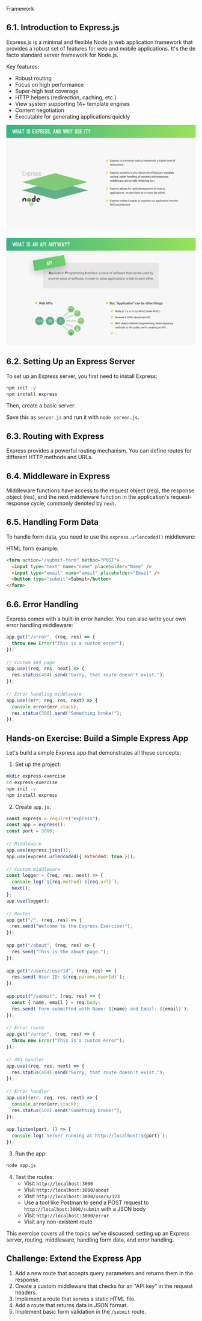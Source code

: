 Framework

## 6.1. Introduction to Express.js

Express.js is a minimal and flexible Node.js web application framework that provides a robust set of features for web and mobile applications. It's the de facto standard server framework for Node.js.

Key features:

- Robust routing
- Focus on high performance
- Super-high test coverage
- HTTP helpers (redirection, caching, etc.)
- View system supporting 14+ template engines
- Content negotiation
- Executable for generating applications quickly

![Express Js](image.png)

![API ](image-1.png)

## 6.2. Setting Up an Express Server

To set up an Express server, you first need to install Express:

```bash
npm init -y
npm install express
```

Then, create a basic server:

Save this as `server.js` and run it with `node server.js`.

## 6.3. Routing with Express

Express provides a powerful routing mechanism. You can define routes for different HTTP methods and URLs.

## 6.4. Middleware in Express

Middleware functions have access to the request object (req), the response object (res), and the next middleware function in the application's request-response cycle, commonly denoted by `next`.

## 6.5. Handling Form Data

To handle form data, you need to use the `express.urlencoded()` middleware:

HTML form example:

```html
<form action="/submit-form" method="POST">
  <input type="text" name="name" placeholder="Name" />
  <input type="email" name="email" placeholder="Email" />
  <button type="submit">Submit</button>
</form>
```

## 6.6. Error Handling

Express comes with a built-in error handler. You can also write your own error handling middleware:

```javascript
app.get("/error", (req, res) => {
  throw new Error("This is a custom error");
});

// Custom 404 page
app.use((req, res, next) => {
  res.status(404).send("Sorry, that route doesn't exist.");
});

// Error handling middleware
app.use((err, req, res, next) => {
  console.error(err.stack);
  res.status(500).send("Something broke!");
});
```

## Hands-on Exercise: Build a Simple Express App

Let's build a simple Express app that demonstrates all these concepts:

1. Set up the project:

```bash
mkdir express-exercise
cd express-exercise
npm init -y
npm install express
```

2. Create `app.js`:

```javascript
const express = require("express");
const app = express();
const port = 3000;

// Middleware
app.use(express.json());
app.use(express.urlencoded({ extended: true }));

// Custom middleware
const logger = (req, res, next) => {
  console.log(`${req.method} ${req.url}`);
  next();
};
app.use(logger);

// Routes
app.get("/", (req, res) => {
  res.send("Welcome to the Express Exercise!");
});

app.get("/about", (req, res) => {
  res.send("This is the about page.");
});

app.get("/users/:userId", (req, res) => {
  res.send(`User ID: ${req.params.userId}`);
});

app.post("/submit", (req, res) => {
  const { name, email } = req.body;
  res.send(`Form submitted with Name: ${name} and Email: ${email}`);
});

// Error route
app.get("/error", (req, res) => {
  throw new Error("This is a custom error");
});

// 404 handler
app.use((req, res, next) => {
  res.status(404).send("Sorry, that route doesn't exist.");
});

// Error handler
app.use((err, req, res, next) => {
  console.error(err.stack);
  res.status(500).send("Something broke!");
});

app.listen(port, () => {
  console.log(`Server running at http://localhost:${port}`);
});
```

3. Run the app:

```bash
node app.js
```

4. Test the routes:
   - Visit `http://localhost:3000`
   - Visit `http://localhost:3000/about`
   - Visit `http://localhost:3000/users/123`
   - Use a tool like Postman to send a POST request to `http://localhost:3000/submit` with a JSON body
   - Visit `http://localhost:3000/error`
   - Visit any non-existent route

This exercise covers all the topics we've discussed: setting up an Express server, routing, middleware, handling form data, and error handling.

## Challenge: Extend the Express App

1. Add a new route that accepts query parameters and returns them in the response.
2. Create a custom middleware that checks for an "API key" in the request headers.
3. Implement a route that serves a static HTML file.
4. Add a route that returns data in JSON format.
5. Implement basic form validation in the `/submit` route.
